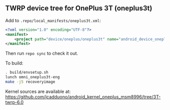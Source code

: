 ## TWRP device tree for OnePlus 3T (oneplus3t)

Add to `.repo/local_manifests/oneplus3t.xml`:

```xml
<?xml version="1.0" encoding="UTF-8"?>
<manifest>
	<project path="device/oneplus/oneplus3t" name="android_device_oneplus_oneplus3t" remote="TeamWin" revision="android-6.0" />
</manifest>
```

Then run `repo sync` to check it out.

To build:

```sh
. build/envsetup.sh
lunch omni_oneplus3t-eng
make -j5 recoveryimage
```

Kernel sources are available at: https://github.com/jcadduono/android_kernel_oneplus_msm8996/tree/3T-twrp-6.0
